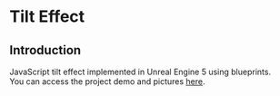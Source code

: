 # Tilt Effect
## Introduction
JavaScript tilt effect implemented in Unreal Engine 5 using blueprints.  
You can access the project demo and pictures [here](https://mega.nz/folder/3OQRQTJZ#OCMe2qVsfJ65L0PGmn_ouQ).
